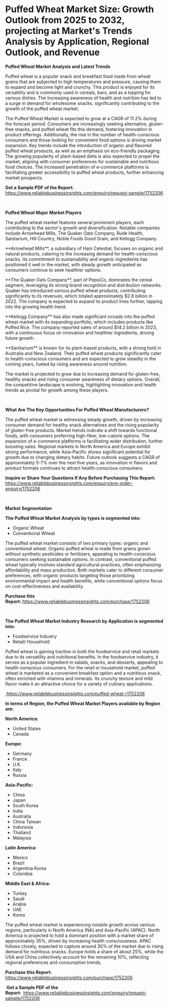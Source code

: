 <p><h1>Puffed Wheat Market Size: Growth Outlook from 2025 to 2032, projecting at Market's Trends Analysis by Application, Regional Outlook, and Revenue</h1></p><p><strong>Puffed Wheat Market Analysis and Latest Trends</strong></p>
<p><p>Puffed wheat is a popular snack and breakfast food made from wheat grains that are subjected to high temperatures and pressure, causing them to expand and become light and crunchy. This product is enjoyed for its versatility and is commonly used in cereals, bars, and as a topping for various dishes. The increasing awareness of health and nutrition has led to a surge in demand for wholesome snacks, significantly contributing to the growth of the puffed wheat market.</p><p>The Puffed Wheat Market is expected to grow at a CAGR of 11.2% during the forecast period. Consumers are increasingly seeking alternative, gluten-free snacks, and puffed wheat fits this demand, fostering innovation in product offerings. Additionally, the rise in the number of health-conscious consumers and those looking for convenient food options is driving market expansion. Key trends include the introduction of organic and flavored puffed wheat products, as well as an emphasis on eco-friendly packaging. The growing popularity of plant-based diets is also expected to propel the market, aligning with consumer preferences for sustainable and nutritious food choices. The increased penetration of e-commerce platforms is facilitating greater accessibility to puffed wheat products, further enhancing market prospects.</p></p>
<p><strong>Get a Sample PDF of the Report:&nbsp;</strong> <a href="https://www.reliablebusinessinsights.com/enquiry/request-sample/1752206?utm_campaign=3673&utm_medium=2&utm_source=Github&utm_content=ia&utm_term=17042025&utm_id=puffed-wheat">https://www.reliablebusinessinsights.com/enquiry/request-sample/1752206</a></p>
<p>&nbsp;</p>
<p><strong>Puffed Wheat Major Market Players</strong></p>
<p><p>The puffed wheat market features several prominent players, each contributing to the sector's growth and diversification. Notable companies include Arrowhead Mills, The Quaker Oats Company, Rude Health, Sanitarium, Hill Country, Noble Foods Good Grain, and Kellogg Company.</p><p>**Arrowhead Mills**, a subsidiary of Hain Celestial, focuses on organic and natural products, catering to the increasing demand for health-conscious snacks. Its commitment to sustainability and organic ingredients has positioned it well in the market, with steady growth anticipated as consumers continue to seek healthier options.</p><p>**The Quaker Oats Company**, part of PepsiCo, dominates the cereal segment, leveraging its strong brand recognition and distribution networks. Quaker has introduced various puffed wheat products, contributing significantly to its revenues, which totaled approximately $2.8 billion in 2022. The company is expected to expand its product lines further, tapping into the growing health trend.</p><p>**Kellogg Company** has also made significant inroads into the puffed wheat market with its expanding portfolio, which includes products like Puffed Rice. The company reported sales of around $14.2 billion in 2023, with a continuous focus on innovation and healthier ingredients, driving future growth.</p><p>**Sanitarium** is known for its plant-based products, with a strong hold in Australia and New Zealand. Their puffed wheat products significantly cater to health-conscious consumers and are expected to grow steadily in the coming years, fueled by rising awareness around nutrition.</p><p>The market is projected to grow due to increasing demand for gluten-free, healthy snacks and rising consumer awareness of dietary options. Overall, the competitive landscape is evolving, highlighting innovation and health trends as pivotal for growth among these players.</p></p>
<p>&nbsp;</p>
<p><strong>What Are The Key Opportunities For Puffed Wheat Manufacturers?</strong></p>
<p><p>The puffed wheat market is witnessing steady growth, driven by increasing consumer demand for healthy snack alternatives and the rising popularity of gluten-free products. Market trends indicate a shift towards functional foods, with consumers preferring high-fiber, low-calorie options. The expansion of e-commerce platforms is facilitating wider distribution, further boosting sales. Regional markets in North America and Europe exhibit strong performance, while Asia-Pacific shows significant potential for growth due to changing dietary habits. Future outlook suggests a CAGR of approximately 5-7% over the next five years, as innovation in flavors and product formats continues to attract health-conscious consumers.</p></p>
<p><strong>Inquire or Share Your Questions If Any Before Purchasing This Report:</strong> <a href="https://www.reliablebusinessinsights.com/enquiry/pre-order-enquiry/1752206?utm_campaign=3673&utm_medium=2&utm_source=Github&utm_content=ia&utm_term=17042025&utm_id=puffed-wheat">https://www.reliablebusinessinsights.com/enquiry/pre-order-enquiry/1752206</a></p>
<p>&nbsp;</p>
<p><strong>Market Segmentation</strong></p>
<p><strong>The Puffed Wheat Market Analysis by types is segmented into:</strong></p>
<p><ul><li>Organic Wheat</li><li>Conventional Wheat</li></ul></p>
<p><p>The puffed wheat market consists of two primary types: organic and conventional wheat. Organic puffed wheat is made from grains grown without synthetic pesticides or fertilizers, appealing to health-conscious consumers seeking sustainable options. In contrast, conventional puffed wheat typically involves standard agricultural practices, often emphasizing affordability and mass production. Both markets cater to different consumer preferences, with organic products targeting those prioritizing environmental impact and health benefits, while conventional options focus on cost-effectiveness and availability.</p></p>
<p><strong>Purchase this Report:&nbsp;</strong><a href="https://www.reliablebusinessinsights.com/purchase/1752206?utm_campaign=3673&utm_medium=2&utm_source=Github&utm_content=ia&utm_term=17042025&utm_id=puffed-wheat">https://www.reliablebusinessinsights.com/purchase/1752206</a></p>
<p>&nbsp;</p>
<p><strong>The Puffed Wheat Market Industry Research by Application is segmented into:</strong></p>
<p><ul><li>Foodservice Industry</li><li>Retail/ Household</li></ul></p>
<p><p>Puffed wheat is gaining traction in both the foodservice and retail markets due to its versatility and nutritional benefits. In the foodservice industry, it serves as a popular ingredient in salads, snacks, and desserts, appealing to health-conscious consumers. For the retail or household market, puffed wheat is marketed as a convenient breakfast option and a nutritious snack, often enriched with vitamins and minerals. Its crunchy texture and mild flavor make it an attractive choice for a variety of culinary applications.</p></p>
<p><a href="https://www.reliablebusinessinsights.com/puffed-wheat-r1752206?utm_campaign=3673&utm_medium=2&utm_source=Github&utm_content=ia&utm_term=17042025&utm_id=puffed-wheat">&nbsp;https://www.reliablebusinessinsights.com/puffed-wheat-r1752206</a></p>
<p><strong>In terms of Region, the Puffed Wheat Market Players available by Region are:</strong></p>
<p>
    <p> <strong> North America: </strong>
        <ul>
            <li>United States</li>
            <li>Canada</li>
        </ul>
        </p> 
    <p> <strong> Europe: </strong>
        <ul>
            <li>Germany</li>
            <li>France</li>
            <li>U.K.</li>
            <li>Italy</li>
            <li>Russia</li>
        </ul>
        </p> 
    <p> <strong> Asia-Pacific: </strong>
        <ul>
            <li>China</li>
            <li>Japan</li>
            <li>South Korea</li>
            <li>India</li>
            <li>Australia</li>
            <li>China Taiwan</li>
            <li>Indonesia</li>
            <li>Thailand</li>
            <li>Malaysia</li>
        </ul>
        </p> 
    <p> <strong> Latin America: </strong>
        <ul>
            <li>Mexico</li>
            <li>Brazil</li>
            <li>Argentina Korea</li>
            <li>Colombia</li>
        </ul>
        </p> 
    <p> <strong> Middle East & Africa: </strong>
        <ul>
            <li>Turkey</li>
            <li>Saudi</li>
            <li>Arabia</li>
            <li>UAE</li>
            <li>Korea</li>
        </ul>
    </p>
    </p>
<p><p>The puffed wheat market is experiencing notable growth across various regions, particularly in North America (NA) and Asia-Pacific (APAC). North America is projected to hold a dominant position with a market share of approximately 35%, driven by increasing health consciousness. APAC follows closely, expected to capture around 30% of the market due to rising demand for nutritious snacks. Europe holds a share of about 25%, while the USA and China collectively account for the remaining 10%, reflecting regional preferences and consumption trends.</p></p>
<p><strong>Purchase this Report: </strong><a href="https://www.reliablebusinessinsights.com/purchase/1752206?utm_campaign=3673&utm_medium=2&utm_source=Github&utm_content=ia&utm_term=17042025&utm_id=puffed-wheat">https://www.reliablebusinessinsights.com/purchase/1752206</a></p>
<p>&nbsp;<strong>Get a Sample PDF of the Report:&nbsp;&nbsp;</strong><a href="https://www.reliablebusinessinsights.com/enquiry/request-sample/1752206?utm_campaign=3673&utm_medium=2&utm_source=Github&utm_content=ia&utm_term=17042025&utm_id=puffed-wheat">https://www.reliablebusinessinsights.com/enquiry/request-sample/1752206</a></p>
<p><strong></strong></p>
<p><p></p><p></p><p></p></p>